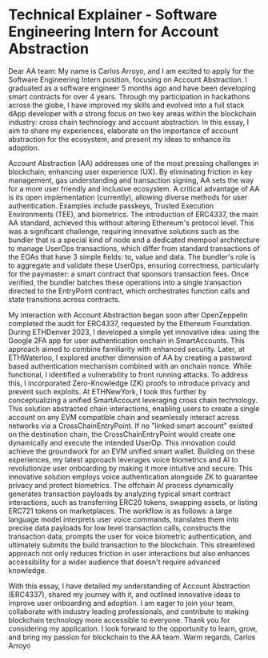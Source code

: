 # Technical Explainer - Software Engineering Intern for Account Abstraction
Dear AA team:
My name is Carlos Arroyo, and I am excited to apply for the Software Engineering Intern position, focusing on Account Abstraction. I graduated as a software engineer 5 months ago and have been developing smart contracts for over 4 years. Through my participation in hackathons across the globe, I have improved my skills and evolved into a full stack dApp developer with a strong focus on two key areas within the blockchain industry: cross chain technology and account abstraction.
In this essay, I aim to share my experiences, elaborate on the importance of account abstraction for the ecosystem, and present my ideas to enhance its adoption.

Account Abstraction (AA) addresses one of the most pressing challenges in blockchain; enhancing user experience (UX). By eliminating friction in key management, gas understanding and transaction signing, AA sets the way for a more user friendly and inclusive ecosystem.
A critical advantage of AA is its open implementation (currently), allowing diverse methods for user authentication. Examples include passkeys, Trusted Execution Environments (TEE), and biometrics. The introduction of ERC4337, the main AA standard, achieved this without altering Ethereum's protocol level. This was a significant challenge, requiring innovative solutions such as the bundler that is a special kind of node and a dedicated mempool architecture to manage UserOps transactions, which differ from standard transactions of the EOAs that have 3 simple fields: to, value and data.
The bundler's role is to aggregate and validate these UserOps, ensuring correctness, particularly for the paymaster: a smart contract that sponsors transaction fees. Once verified, the bundler batches these operations into a single transaction directed to the EntryPoint contract, which orchestrates function calls and state transitions across contracts.

My interaction with Account Abstraction began soon after OpenZeppelin completed the audit for ERC4337, requested by the Ethereum Foundation. During ETHDenver 2023, I developed a simple yet innovative idea: using the Google 2FA app for user authentication onchain in SmartAccounts. This approach aimed to combine familiarity with enhanced security.
Later, at ETHWaterloo, I explored another dimension of AA by creating a password based authentication mechanism combined with an onchain nonce. While functional, I identified a vulnerability to front running attacks. To address this, I incorporated Zero-Knowledge (ZK) proofs to introduce privacy and prevent such exploits.
At ETHNewYork, I took this further by conceptualizing a unified SmartAccount leveraging cross chain technology. This solution abstracted chain interactions, enabling users to create a single account on any EVM compatible chain and seamlessly interact across networks via a CrossChainEntryPoint. If no "linked smart account" existed on the destination chain, the CrossChainEntryPoint would create one dynamically and execute the intended UserOp. This innovation could achieve the groundwork for an EVM unified smart wallet.
Building on these experiences, my latest approach leverages voice biometrics and AI to revolutionize user onboarding by making it more intuitive and secure. This innovative solution employs voice authentication alongside ZK to guarantee privacy and protect biometrics. The offchain AI process dynamically generates transaction payloads by analyzing typical smart contract interactions, such as transferring ERC20 tokens, swapping assets, or listing ERC721 tokens on marketplaces.
The workflow is as follows: a large language model interprets user voice commands, translates them into precise data payloads for low level transaction calls, constructs the transaction data, prompts the user for voice biometric authentication, and ultimately submits the build transaction to the blockchain. This streamlined approach not only reduces friction in user interactions but also enhances accessibility for a wider audience that doesn't require advanced knowledge.

With this essay, I have detailed my understanding of Account Abstraction (ERC4337), shared my journey with it, and outlined innovative ideas to improve user onboarding and adoption. I am eager to join your team, collaborate with industry leading professionals, and contribute to making blockchain technology more accessible to everyone.
Thank you for considering my application. I look forward to the opportunity to learn, grow, and bring my passion for blockchain to the AA team.
Warm regards,
Carlos Arroyo

